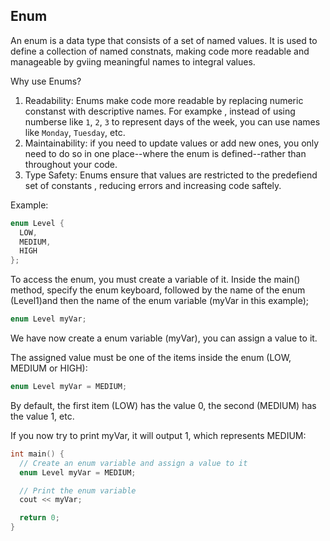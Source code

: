 ## Enum
An enum is a data type that consists of a set of named values. It is used to define a collection of named constnats, making code more readable and manageable by gviing meaningful names to integral values.

Why use Enums?
1. Readability: Enums make code more readable by replacing numeric constanst with descriptive names. For exampke , instead of using numberse like `1`, `2`, `3` to represent days of the week, you can use names like `Monday`, `Tuesday`, etc.
2. Maintainability: if you need to update values or add new ones, you only need to do so in one place--where the enum is defined--rather than throughout your code.
3. Type Safety: Enums ensure that values are restricted to the predefiend set of constants , reducing errors and increasing code saftely.

Example:

```cpp
enum Level {
  LOW,
  MEDIUM,
  HIGH
};
``````

To access the enum, you must create a variable of it.
Inside the main() method, specify the enum keyboard, followed by the name of the enum (Level1)and then the name of the enum variable (myVar in this example);

```cpp
enum Level myVar;
``````

We have now create a enum variable (myVar), you can assign a value to it.

The assigned value must be one of the items inside the enum (LOW, MEDIUM or HIGH):

```cpp
enum Level myVar = MEDIUM;
``````
By default, the first item (LOW) has the value 0, the second (MEDIUM) has the value 1, etc.

If you now try to print myVar, it will output 1, which represents MEDIUM:

```cpp
int main() {
  // Create an enum variable and assign a value to it
  enum Level myVar = MEDIUM;

  // Print the enum variable
  cout << myVar;

  return 0;
}
``````
